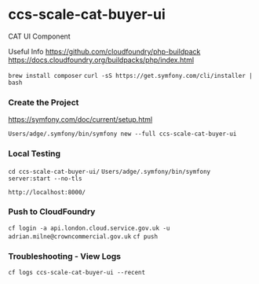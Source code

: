 # ccs-scale-cat-buyer-ui
CAT UI Component

Useful Info
https://github.com/cloudfoundry/php-buildpack
https://docs.cloudfoundry.org/buildpacks/php/index.html




```brew install composer```
```curl -sS https://get.symfony.com/cli/installer | bash```

### Create the Project
https://symfony.com/doc/current/setup.html

```Users/adge/.symfony/bin/symfony new --full ccs-scale-cat-buyer-ui```

### Local Testing
```cd ccs-scale-cat-buyer-ui/```
```Users/adge/.symfony/bin/symfony server:start --no-tls```

```http://localhost:8000/```

### Push to CloudFoundry
```cf login -a api.london.cloud.service.gov.uk -u adrian.milne@crowncommercial.gov.uk```
```cf push```


### Troubleshooting - View Logs
```cf logs ccs-scale-cat-buyer-ui --recent```